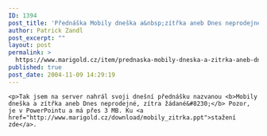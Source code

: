 ```yaml
---
ID: 1394
post_title: 'Přednáška Mobily dneška a&nbsp;zítřka aneb Dnes neprodejné, zítra žádané&#8230;'
author: Patrick Zandl
post_excerpt: ""
layout: post
permalink: >
  https://www.marigold.cz/item/prednaska-mobily-dneska-a-zitrka-aneb-dnes-neprodejne-zitra-zadane
published: true
post_date: 2004-11-09 14:29:19
---
```

	<p>Tak jsem na server nahrál svoji dnešní přednášku nazvanou <b>Mobily dneška a zítřka aneb Dnes neprodejné, zítra žádané&#8230;</b> Pozor, je v PowerPointu a má přes 3 MB. Ku <a href="http://www.marigold.cz/download/mobily_zitrka.ppt">stažení zde</a>.
</p>